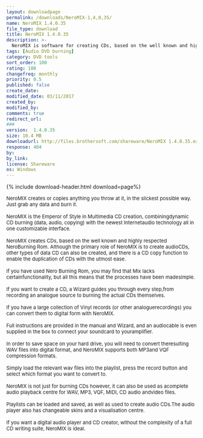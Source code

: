 ```yaml
---
layout: downloadpage
permalink: /downloads/NeroMIX-1,4,0,35/
name: NeroMIX 1.4.0.35
file_type: download
title: NeroMIX 1.4.0.35
description: >-
  NeroMIX is software for creating CDs, based on the well known and highly respected Nero Burning Rom
tags: [Audio DVD burning]
category: DVD tools
sort_order: 100
rating: 100
changefreq: monthly
priority: 0.5
published: false
create_date: 
modified_date: 03/11/2017
created_by: 
modified_by: 
comments: true
redirect_url: 
### 
version:  1.4.0.35
size: 10.4 MB
downloadurl: http://files.brothersoft.com/shareware/NeroMIX 1.4.0.35.exe
response: 404
by: 
by_link: 
license: Shareware
os: Windows
---
```


{% include download-header.html download=page%}

<p style="fix-download-text !important">
<p><font size="2"><p>NeroMIX creates or copies anything you throw at it, in the slickest possible way. Just grab any data and burn it. <br />
<br />
NeroMIX is the Emperor of Style in Multimedia CD creation, combiningdynamic CD burning (data, audio, copying) with the newest Internetaudio technology all in one customizable interface.<br />
<br />
NeroMIX creates CDs, based on the well known and highly respected NeroBurning Rom. Although the primary role of NeroMIX is to create audioCDs, other types of data CD can also be created, and there is a CD copy function to enable the duplication of CDs with the utmost ease.<br />
<br />
If you have used Nero Burning Rom, you may find that Mix lacks certainfunctionality, but all this means that the processes have been madesimple. <br />
<br />
If you want to create a CD, a Wizard guides you through every step,from recording an analogue source to burning the actual CDs themselves.<br />
<br />
If you have a large collection of Vinyl records (or other analoguerecordings) you can convert them to digital form with NeroMIX. <br />
<br />
Full instructions are provided in the manual and Wizard, and an audiocable is even supplied in the box to connect your soundcard to youramplifier.<br />
<br />
In order to save space on your hard drive, you will need to convert theresulting WAV files into digital format, and NeroMIX supports both MP3and VQF compression formats. <br />
<br />
Simply load the relevant wav files into the playlist, press the record button and select which format you want to convert to. <br />
<br />
NeroMIX is not just for burning CDs however, it can also be used as acomplete audio playback centre for WAV, MP3, VQF, MIDI, CD audio andvideo files. <br />
<br />
Playlists can be loaded and saved, as well as used to create audio CDs.The audio player also has changeable skins and a visualisation centre.<br />
<br />
If you want a digital audio player and CD creator, without the complexity of a full CD writing suite, NeroMIX is ideal.</p></p></p>
